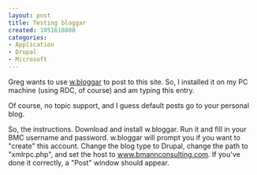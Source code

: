 ```yaml
--- 
layout: post
title: Testing bloggar
created: 1051618800
categories: 
- Application
- Drupal
- Microsoft
---
```

Greg wants to use <a href="http://wbloggar.com/">w.bloggar</a> to post to this site. So, I installed it on my PC machine (using RDC, of course) and am typing this entry.

Of course, no topic support, and I guess default posts go to your personal blog.

So, the instructions. Download and install w.bloggar. Run it and fill in your BMC username and password. w.bloggar will prompt you if you want to "create" this account. Change the blog type to Drupal, change the path to "xmlrpc.php", and set the host to www.bmannconsulting.com. If you've done it correctly, a "Post" window should appear.
